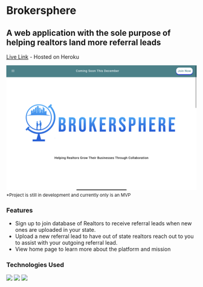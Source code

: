 # Brokersphere  

## A web application with the sole purpose of helping realtors land more referral leads

[Live Link](https://safe-atoll-04857.herokuapp.com/) - Hosted on Heroku

<img src="./static/images/IMG_2181.jpg">
<small>*Project is still in development and currently only is an MVP</small>

### Features

* Sign up to join database of Realtors to receive referral leads when new ones are uploaded in your state.
* Upload a new referral lead to have out of state realtors reach out to you to assist with your outgoing referral lead.
* View home page to learn more about the platform and mission

### Technologies Used

![](https://cdn2.iconfinder.com/data/icons/boxicons-logos/24/bxl-heroku-512.png)
![](https://cdn4.iconfinder.com/data/icons/logos-and-brands/512/233_Node_Js_logo-512.png)
![](https://cdn4.iconfinder.com/data/icons/logos-3/512/mongodb-2-256.png)
                                                        